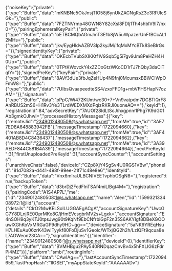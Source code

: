 {"noiseKey":{"private":{"type":"Buffer","data":"mKNBNc5OkJnsjTIO58j6ynUkZACNgRsZ3e3RPJIcSGk="},"public":{"type":"Buffer","data":"7FZTNVrmp48GWN8Y82cXsl8FDIj1Th4shbIV9l7/nx0="}},"pairingEphemeralKeyPair":{"private":{"type":"Buffer","data":"oETBCMQbAGmJmT3E1b8jW5uWpazerUnFfBCcAL12MHs="},"public":{"type":"Buffer","data":"jkv/EygHldvAZBV3Ip2kyJM/ifqMxMYcBTk8SeBIrGs="}},"signedIdentityKey":{"private":{"type":"Buffer","data":"OKEcbTVubSXIKKtf1V9Sqb5g5i7gv9Jm8PeHZH4H0Uo="},"public":{"type":"Buffer","data":"0TPtKWovckY4xZZDoGtzWKoCD1rTJ7hQby3daCiTqlY="}},"signedPreKey":{"keyPair":{"private":{"type":"Buffer","data":"8AVf3dUe3fbJqZeHUp4N9fnj0McumsxBBWCIWpOFmW8="},"public":{"type":"Buffer","data":"7UIbsQvaapeedteSS4/zxoFFD1g+mbVFHSHapN7ozAM="}},"signature":{"type":"Buffer","data":"pPpC/Wi472KUm/wc30+7+Vn9vatpdm7DGBTIQrF8AnRBUS2mS6+H1Rv3Ye3TLrdWEDXMXdPqizRKRJi0uoneAQ=="},"keyId":1},"registrationId":84,"advSecretKey":"7AUOf28IdLtScJ/hxgpnm1Phg7K9dG01Ab3gmkOJhwI=","processedHistoryMessages":[{"key":{"remoteJid":"2349012480508@s.whatsapp.net","fromMe":true,"id":"3AE77ED8A648883942FB"},"messageTimestamp":1722094660},{"key":{"remoteJid":"2349012480508@s.whatsapp.net","fromMe":true,"id":"3AF4401AB8D4C8436437"},"messageTimestamp":1722094662},{"key":{"remoteJid":"2349012480508@s.whatsapp.net","fromMe":true,"id":"3A39AEDF844C581B4A39"},"messageTimestamp":1722094664}],"nextPreKeyId":31,"firstUnuploadedPreKeyId":31,"accountSyncCounter":1,"accountSettings":{"unarchiveChats":false},"deviceId":"CZp8XjY4SgSv4U0RGS1VBw","phoneId":"81d7082a-d441-498f-99ee-21f71c48e8e6","identityId":{"type":"Buffer","data":"Vnx6mIraULBCNIVEETvphbOSgN8="},"registered":true,"backupToken":{"type":"Buffer","data":"d3brDj2FcdFlnTSAf4miLlBgt4M="},"registration":{},"pairingCode":"A1S4AP7L","me":{"id":"2349012480508:1@s.whatsapp.net","name":"Alen","lid":"159932133408972:1@lid"},"account":{"details":"CIrO2MwKELSolLUGGAEgACgA","accountSignatureKey":"UwcGC7Y8DLnjRE0OprMKe8G/jHmEVcsgbrMV2s+Lgxk=","accountSignature":"E4nSOH9q3yKTJ0tpsJwg90t9KqNf9EbCNfrbiGpF2n35S6AKYIgf8DBeXGOOuwlXGhKoVxMRGaGP9dhy9HD+gg==","deviceSignature":"5aNK9YREqHsuH7LHEuAu06zrK43wITyykf80FoDjuSv1Geolc/WTxjQG2h2h/LzlQFt9qcua8eL7AOWeon23CA=="},"signalIdentities":[{"identifier":{"name":"2349012480508:1@s.whatsapp.net","deviceId":0},"identifierKey":{"type":"Buffer","data":"BVMHBgu2PAy540RNDqazCnvBv4x5hFXLIG6zFdrPi4MZ"}}],"platform":"smbi","routingInfo":{"type":"Buffer","data":"CAwIAg=="},"lastAccountSyncTimestamp":1722094659,"lastPropHash":"1lOSEI","myAppStateKeyId":"AAAAAADv"}
